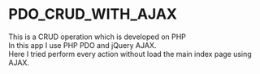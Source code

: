 # PDO_CRUD_WITH_AJAX
This is a CRUD operation which is developed on PHP
<br>
In this app I use PHP PDO and jQuery AJAX.
<br>
Here I tried perform every action without load the main index page using AJAX. 
